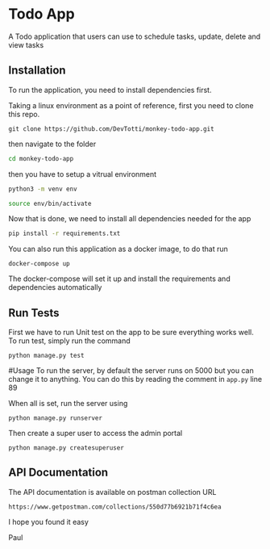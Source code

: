 # Todo App
A Todo application that users can use to schedule tasks, update, delete and view tasks

## Installation

To run the application, you need to install dependencies first.

Taking a linux environment as a point of reference, first you need to clone this repo.

```
git clone https://github.com/DevTotti/monkey-todo-app.git
```

then navigate to the folder

```bash
cd monkey-todo-app
```

then you have to setup a vitrual environment

```bash
python3 -m venv env

source env/bin/activate
```

Now that is done, we need to install all dependencies needed for the app

```bash
pip install -r requirements.txt
```

You can also run this application as a docker image, to do that run

```
docker-compose up
```
The docker-compose will set it up and install the requirements and dependencies automatically


## Run Tests
First we have to run Unit test on the app to be sure everything works well. To run test, simply run the command

```
python manage.py test
```


#Usage
To run the server, by default the server runs on 5000 but you can change it to anything. You can do this by reading the comment in ```app.py``` line 89

When all is set, run the server using

```
python manage.py runserver
```

Then create a super user to access the admin portal

```
python manage.py createsuperuser
```



## API Documentation 
The API documentation is available on postman collection URL

```
https://www.getpostman.com/collections/550d77b6921b71f4c6ea

```

I hope you found it easy

Paul